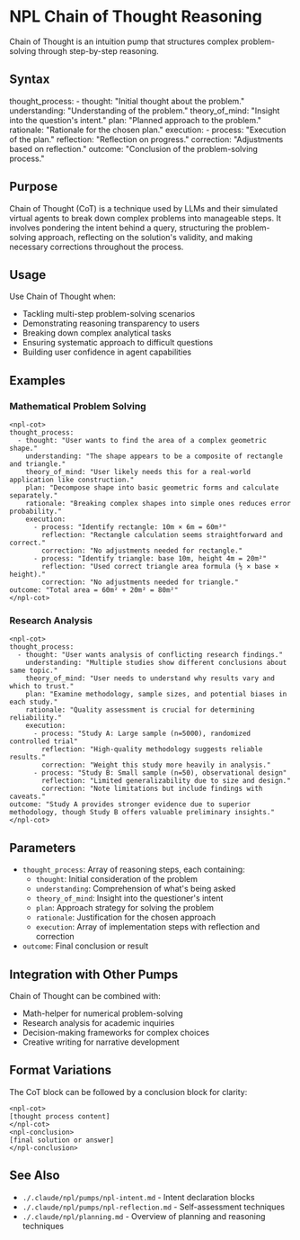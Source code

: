 # NPL Chain of Thought Reasoning
Chain of Thought is an intuition pump that structures complex problem-solving through step-by-step reasoning.

## Syntax
<npl-cot>
thought_process:
  - thought: "Initial thought about the problem."
    understanding: "Understanding of the problem."
    theory_of_mind: "Insight into the question's intent."
    plan: "Planned approach to the problem."
    rationale: "Rationale for the chosen plan."
    execution:
      - process: "Execution of the plan."
        reflection: "Reflection on progress."
        correction: "Adjustments based on reflection."
outcome: "Conclusion of the problem-solving process."
</npl-cot>

## Purpose
Chain of Thought (CoT) is a technique used by LLMs and their simulated virtual agents to break down complex problems into manageable steps. It involves pondering the intent behind a query, structuring the problem-solving approach, reflecting on the solution's validity, and making necessary corrections throughout the process.

## Usage
Use Chain of Thought when:
- Tackling multi-step problem-solving scenarios
- Demonstrating reasoning transparency to users
- Breaking down complex analytical tasks
- Ensuring systematic approach to difficult questions
- Building user confidence in agent capabilities

## Examples

### Mathematical Problem Solving
```example
<npl-cot>
thought_process:
  - thought: "User wants to find the area of a complex geometric shape."
    understanding: "The shape appears to be a composite of rectangle and triangle."
    theory_of_mind: "User likely needs this for a real-world application like construction."
    plan: "Decompose shape into basic geometric forms and calculate separately."
    rationale: "Breaking complex shapes into simple ones reduces error probability."
    execution:
      - process: "Identify rectangle: 10m × 6m = 60m²"
        reflection: "Rectangle calculation seems straightforward and correct."
        correction: "No adjustments needed for rectangle."
      - process: "Identify triangle: base 10m, height 4m = 20m²"
        reflection: "Used correct triangle area formula (½ × base × height)."
        correction: "No adjustments needed for triangle."
outcome: "Total area = 60m² + 20m² = 80m²"
</npl-cot>
```

### Research Analysis
```example
<npl-cot>
thought_process:
  - thought: "User wants analysis of conflicting research findings."
    understanding: "Multiple studies show different conclusions about same topic."
    theory_of_mind: "User needs to understand why results vary and which to trust."
    plan: "Examine methodology, sample sizes, and potential biases in each study."
    rationale: "Quality assessment is crucial for determining reliability."
    execution:
      - process: "Study A: Large sample (n=5000), randomized controlled trial"
        reflection: "High-quality methodology suggests reliable results."
        correction: "Weight this study more heavily in analysis."
      - process: "Study B: Small sample (n=50), observational design"
        reflection: "Limited generalizability due to size and design."
        correction: "Note limitations but include findings with caveats."
outcome: "Study A provides stronger evidence due to superior methodology, though Study B offers valuable preliminary insights."
</npl-cot>
```

## Parameters
- `thought_process`: Array of reasoning steps, each containing:
  - `thought`: Initial consideration of the problem
  - `understanding`: Comprehension of what's being asked
  - `theory_of_mind`: Insight into the questioner's intent
  - `plan`: Approach strategy for solving the problem
  - `rationale`: Justification for the chosen approach
  - `execution`: Array of implementation steps with reflection and correction
- `outcome`: Final conclusion or result

## Integration with Other Pumps
Chain of Thought can be combined with:
- Math-helper for numerical problem-solving
- Research analysis for academic inquiries
- Decision-making frameworks for complex choices
- Creative writing for narrative development

## Format Variations
The CoT block can be followed by a conclusion block for clarity:

```format
<npl-cot>
[thought process content]
</npl-cot>
<npl-conclusion>
[final solution or answer]
</npl-conclusion>
```

## See Also
- `./.claude/npl/pumps/npl-intent.md` - Intent declaration blocks
- `./.claude/npl/pumps/npl-reflection.md` - Self-assessment techniques
- `./.claude/npl/planning.md` - Overview of planning and reasoning techniques